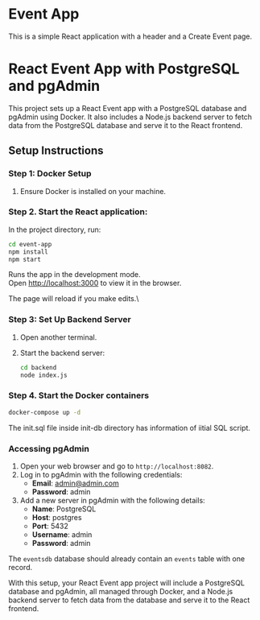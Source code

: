# Event App

This is a simple React application with a header and a Create Event page.

# React Event App with PostgreSQL and pgAdmin

This project sets up a React Event app with a PostgreSQL database and pgAdmin using Docker. It also includes a Node.js backend server to fetch data from the PostgreSQL database and serve it to the React frontend.

## Setup Instructions

### Step 1: Docker Setup

1. Ensure Docker is installed on your machine.

### Step 2. Start the React application:

In the project directory, run:

 ```bash
cd event-app
 npm install 
 npm start
   ```

Runs the app in the development mode.\
Open [http://localhost:3000](http://localhost:3000) to view it in the browser.

The page will reload if you make edits.\

### Step 3: Set Up Backend Server

1. Open another terminal.
2. Start the backend server:

    ```bash
    cd backend
    node index.js
    ```
### Step 4. Start the Docker containers

   ```bash
   docker-compose up -d
   ```
 The  init.sql file inside init-db directory has information of iitial SQL script.

### Accessing pgAdmin

1. Open your web browser and go to `http://localhost:8082`.
2. Log in to pgAdmin with the following credentials:
   - **Email**: admin@admin.com
   - **Password**: admin
3. Add a new server in pgAdmin with the following details:
   - **Name**: PostgreSQL
   - **Host**: postgres
   - **Port**: 5432
   - **Username**: admin
   - **Password**: admin

The `eventsdb` database should already contain an `events` table with one record.

With this setup, your React Event app project will include a PostgreSQL database and pgAdmin, all managed through Docker, and a Node.js backend server to fetch data from the database and serve it to the React frontend.


